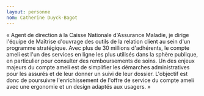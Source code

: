 ```yaml
---
layout: personne
nom: Catherine Duyck-Bagot
---
```


« Agent de direction à la Caisse Nationale d'Assurance Maladie, je dirige l'équipe de Maîtrise d'ouvrage des outils de la relation client au sein d'un programme stratégique. Avec plus de 30 millions d'adhérents, le compte ameli est l'un des services en ligne les plus utilisés dans la sphère publique, en particulier pour consulter des remboursements de soins. Un des enjeux majeurs du compte ameli est de simplifier les démarches administratives pour les assurés et de leur donner un suivi de leur dossier. L'objectif est donc de poursuivre l'enrichissement de l'offre de service du compte ameli avec une ergonomie et un design adaptés aux usagers. »
